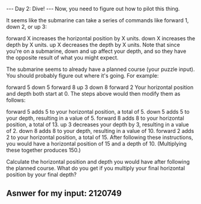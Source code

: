 --- Day 2: Dive! ---
Now, you need to figure out how to pilot this thing.

It seems like the submarine can take a series of commands like forward 1, down 2, or up 3:

forward X increases the horizontal position by X units.
down X increases the depth by X units.
up X decreases the depth by X units.
Note that since you're on a submarine, down and up affect your depth, and so they have the opposite result of what you might expect.

The submarine seems to already have a planned course (your puzzle input). You should probably figure out where it's going. For example:

forward 5
down 5
forward 8
up 3
down 8
forward 2
Your horizontal position and depth both start at 0. The steps above would then modify them as follows:

forward 5 adds 5 to your horizontal position, a total of 5.
down 5 adds 5 to your depth, resulting in a value of 5.
forward 8 adds 8 to your horizontal position, a total of 13.
up 3 decreases your depth by 3, resulting in a value of 2.
down 8 adds 8 to your depth, resulting in a value of 10.
forward 2 adds 2 to your horizontal position, a total of 15.
After following these instructions, you would have a horizontal position of 15 and a depth of 10. (Multiplying these together produces 150.)

Calculate the horizontal position and depth you would have after following the planned course. What do you get if you multiply your final horizontal position by your final depth?

## Asnwer for my input: 2120749